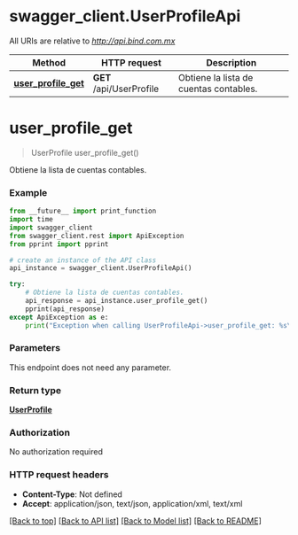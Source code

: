 # swagger_client.UserProfileApi

All URIs are relative to *http://api.bind.com.mx*

Method | HTTP request | Description
------------- | ------------- | -------------
[**user_profile_get**](UserProfileApi.md#user_profile_get) | **GET** /api/UserProfile | Obtiene la lista de cuentas contables.


# **user_profile_get**
> UserProfile user_profile_get()

Obtiene la lista de cuentas contables.



### Example
```python
from __future__ import print_function
import time
import swagger_client
from swagger_client.rest import ApiException
from pprint import pprint

# create an instance of the API class
api_instance = swagger_client.UserProfileApi()

try:
    # Obtiene la lista de cuentas contables.
    api_response = api_instance.user_profile_get()
    pprint(api_response)
except ApiException as e:
    print("Exception when calling UserProfileApi->user_profile_get: %s\n" % e)
```

### Parameters
This endpoint does not need any parameter.

### Return type

[**UserProfile**](UserProfile.md)

### Authorization

No authorization required

### HTTP request headers

 - **Content-Type**: Not defined
 - **Accept**: application/json, text/json, application/xml, text/xml

[[Back to top]](#) [[Back to API list]](../README.md#documentation-for-api-endpoints) [[Back to Model list]](../README.md#documentation-for-models) [[Back to README]](../README.md)

